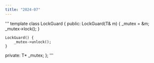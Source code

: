 ```yaml
---
title: "2024-07"
---
```

'''
template<typename T>
class LockGuard {
public:
	LockGuard(T& m) {
		_mutex = &m;
		_mutex->lock();
	}

	LockGuard() {
		_mutex->unlock();
	}
private:
	T* _mutex;
};
'''
